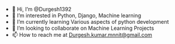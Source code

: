 - 👋 Hi, I’m @Durgesh1392
- 👀 I’m interested in Python, Django, Machine learning
- 🌱 I’m currently learning Various aspects of python development
- 💞️ I’m looking to collaborate on Machine Learning Projects
- 📫 How to reach me at Durgesh.kumar.mnnit@gmail.com

<!---
Durgesh1392/Durgesh1392 is a ✨ special ✨ repository because its `README.md` (this file) appears on your GitHub profile.
You can click the Preview link to take a look at your changes.
--->
